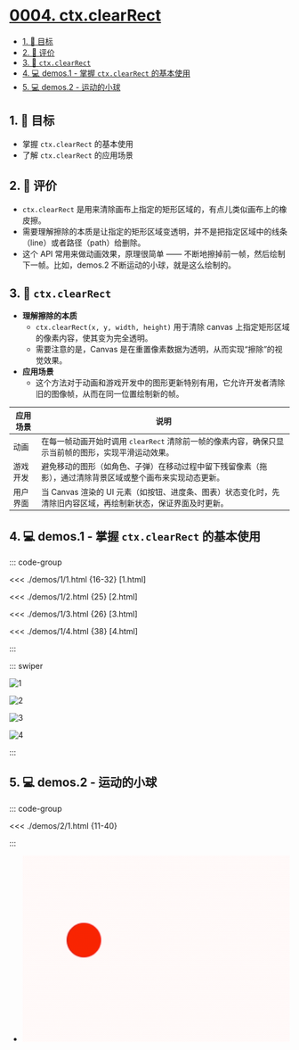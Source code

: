 # [0004. ctx.clearRect](https://github.com/tnotesjs/TNotes.canvas/tree/main/notes/0004.%20ctx.clearRect)

<!-- region:toc -->

- [1. 🎯 目标](#1--目标)
- [2. 🫧 评价](#2--评价)
- [3. 📒 `ctx.clearRect`](#3--ctxclearrect)
- [4. 💻 demos.1 - 掌握 `ctx.clearRect` 的基本使用](#4--demos1---掌握-ctxclearrect-的基本使用)
- [5. 💻 demos.2 - 运动的小球](#5--demos2---运动的小球)

<!-- endregion:toc -->

## 1. 🎯 目标

- 掌握 `ctx.clearRect` 的基本使用
- 了解 `ctx.clearRect` 的应用场景

## 2. 🫧 评价

- `ctx.clearRect` 是用来清除画布上指定的矩形区域的，有点儿类似画布上的橡皮擦。
- 需要理解擦除的本质是让指定的矩形区域变透明，并不是把指定区域中的线条（line）或者路径（path）给删除。
- 这个 API 常用来做动画效果，原理很简单 —— 不断地擦掉前一帧，然后绘制下一帧。比如，demos.2 不断运动的小球，就是这么绘制的。

## 3. 📒 `ctx.clearRect`

- **理解擦除的本质**
  - `ctx.clearRect(x, y, width, height)` 用于清除 canvas 上指定矩形区域的像素内容，使其变为完全透明。
  - 需要注意的是，Canvas 是在重置像素数据为透明，从而实现“擦除”的视觉效果。
- **应用场景**
  - 这个方法对于动画和游戏开发中的图形更新特别有用，它允许开发者清除旧的图像帧，从而在同一位置绘制新的帧。

| 应用场景 | 说明 |
| --- | --- |
| 动画 | 在每一帧动画开始时调用 `clearRect` 清除前一帧的像素内容，确保只显示当前帧的图形，实现平滑运动效果。 |
| 游戏开发 | 避免移动的图形（如角色、子弹）在移动过程中留下残留像素（拖影），通过清除背景区域或整个画布来实现动态更新。 |
| 用户界面 | 当 Canvas 渲染的 UI 元素（如按钮、进度条、图表）状态变化时，先清除旧内容区域，再绘制新状态，保证界面及时更新。 |

## 4. 💻 demos.1 - 掌握 `ctx.clearRect` 的基本使用

::: code-group

<<< ./demos/1/1.html {16-32} [1.html]

<<< ./demos/1/2.html {25} [2.html]

<<< ./demos/1/3.html {26} [3.html]

<<< ./demos/1/4.html {38} [4.html]

:::

::: swiper

![1](https://cdn.jsdelivr.net/gh/Tdahuyou/imgs@main/2024-10-03-22-50-14.png)

![2](https://cdn.jsdelivr.net/gh/Tdahuyou/imgs@main/2024-10-03-22-51-05.png)

![3](https://cdn.jsdelivr.net/gh/Tdahuyou/imgs@main/2024-10-03-22-51-24.png)

![4](https://cdn.jsdelivr.net/gh/Tdahuyou/imgs@main/2024-10-03-22-51-38.png)

:::

## 5. 💻 demos.2 - 运动的小球

::: code-group

<<< ./demos/2/1.html {11-40}

:::

- ![svg](./assets/2.gif)
